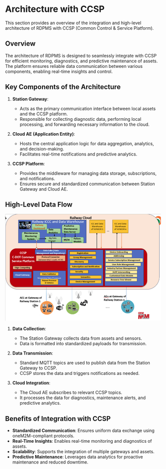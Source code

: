 # Architecture with CCSP

This section provides an overview of the integration and high-level architecture of RDPMS with CCSP (Common Control & Service Platform).

## Overview

The architecture of RDPMS is designed to seamlessly integrate with CCSP for efficient monitoring, diagnostics, and predictive maintenance of assets. The platform ensures reliable data communication between various components, enabling real-time insights and control.

## Key Components of the Architecture

1. **Station Gateway**:
   - Acts as the primary communication interface between local assets and the CCSP platform.
   - Responsible for collecting diagnostic data, performing local processing, and forwarding necessary information to the cloud.

2. **Cloud AE (Application Entity)**:
   - Hosts the central application logic for data aggregation, analytics, and decision-making.
   - Facilitates real-time notifications and predictive analytics.

3. **CCSP Platform**:
   - Provides the middleware for managing data storage, subscriptions, and notifications.
   - Ensures secure and standardized communication between Station Gateway and Cloud AE.

## High-Level Data Flow

![High-Level Architecture](../../images/architecture_with_ccsp.png)

1. **Data Collection**:
   - The Station Gateway collects data from assets and sensors.
   - Data is formatted into standardized payloads for transmission.

2. **Data Transmission**:
   - Standard MQTT topics are used to publish data from the Station Gateway to CCSP.
   - CCSP stores the data and triggers notifications as needed.

3. **Cloud Integration**:
   - The Cloud AE subscribes to relevant CCSP topics.
   - It processes the data for diagnostics, maintenance alerts, and predictive analytics.

## Benefits of Integration with CCSP

- **Standardized Communication**: Ensures uniform data exchange using oneM2M-compliant protocols.
- **Real-Time Insights**: Enables real-time monitoring and diagnostics of assets.
- **Scalability**: Supports the integration of multiple gateways and assets.
- **Predictive Maintenance**: Leverages data analytics for proactive maintenance and reduced downtime.